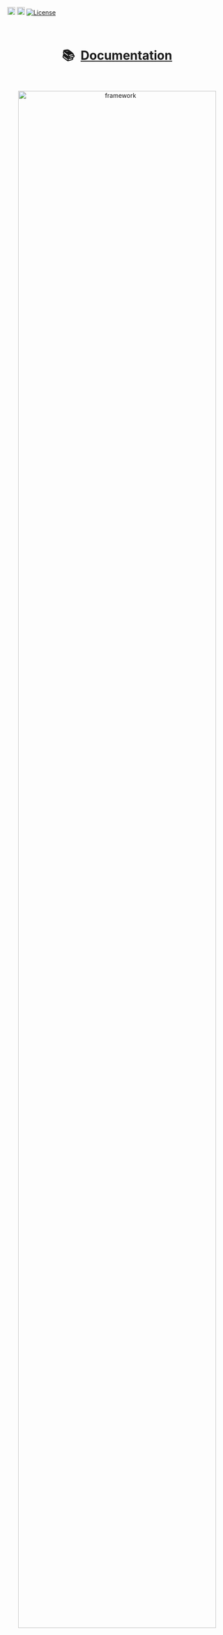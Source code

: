 <!-- 
	This page is formatted for GitHub's markdown renderer 
	Note that GitHub does not allow for inline style or <script> tags.

	It is also displayed on PyPI, which has slightly different formatting
	e.g. can't use html <center> tags.
-->
<a href="https://badge.fury.io/py/aiqc"><img src="https://badge.fury.io/py/aiqc.svg" alt="PyPI version" height="18"></a>
<a href="https://aiqc.readthedocs.io"> <img src="https://readthedocs.org/projects/aiqc/badge/?version=latest" alt="docs status" height="18"></a>
[![License](https://img.shields.io/badge/License-BSD_3--Clause-blue.svg)](https://opensource.org/licenses/BSD-3-Clause)


</br>
<h1 align='center'>📚&nbsp;&nbsp;<a href="https://aiqc.readthedocs.io/">Documentation</a></h1>
</br></br>

<center>
	<a href="https://aiqc.readthedocs.io/">
		<img src="https://raw.githubusercontent.com/aiqc/aiqc/main/docs/_static/images/web/framework_simple.png" width="95%" alt="framework"/>
	</a>
</center>
</br></br></br>


<h2>Technical Overview</h2>
</br>
<h3>What is it?</h3>
<p>
	AIQC is an open source Python package that provides a <i>declarative API for end-to-end MLOps</i> (dataset registration, preprocessing, experiment tracking, model evaluation, inference, post-processing, etc) in order to make deep learning more accessible to researchers.
</p>
</br>
<h3>How does it work?</h3>
<p>
	The backend is a <i>SQLite object-relational model (ORM)</i> for machine learning objects (Dataset, Feature, Label, Splits, Algorithm, Job, etc). The high-level API stacks these building blocks into <i>standardized workflows</i> for various: analyses (classify, regress, generate), data types (tabular, sequence, image), and libraries (TensorFlow, PyTorch). The benefits of this approach are:
</p>
</br>
<ol>
	<li>
		⏱️&nbsp;&nbsp;<i>90% reduction in data wrangling</i> via automation of highly conditional and repetitive tasks that vary for each type of dataset and analysis (e.g. model evaluation, metrics, and charts for every split of every model).
	</li>
	</br>
	<li>
		💾&nbsp;&nbsp;<i>Reproducibility</i>, not only because the workflow is persisted (e.g. encoder metadata) but also because it provides standardized classes as opposed to open-ended scripting (e.g. 'X_train, y_test').
	</li>
	</br>
	<li>
		🎛️&nbsp;&nbsp;<i>No need to install and maintain</i> application and database servers for experiment tracking. SQLite is just a highly-performant and portable file that is automatically configured by `aiqc.setup()`. AIQC is just a pip-installable Python package that works great in Jupyter (or any IDE/shell), and provides a Dash-Plotly user interface (UI) for a <i>real-time experiment tracking</i>.
	</li>
</ol>
</br>

<h3>What's on the roadmap?</h3>
<ol>
	<li>
		🖥️ &nbsp;&nbsp;Expand the UI (e.g. dataset registration and model design) to make it even more approachable for less technical users.
	</li>
	<li>
	 	☁️&nbsp;&nbsp;Schedule parallel training of models in the cloud.
	</li>
</ol>

</br></br>
<h1 align='center'>📚&nbsp;&nbsp;<a href="https://aiqc.readthedocs.io/">Documentation</a></h1>
</br></br>


<h2>Experiment Tracker</h2>
<a href="https://aiqc.readthedocs.io/">
	<img src="https://raw.githubusercontent.com/aiqc/AIQC/main/docs/_static/images/dashboard/experiment_tracker.gif" width="95%" alt="experiment_tracker"/>
</a>
</br></br></br>

<h2>Compare Models</h2>
<a href="https://aiqc.readthedocs.io/">
	<img src="https://raw.githubusercontent.com/aiqc/AIQC/main/docs/_static/images/dashboard/compare_models.gif" width="95%" alt="compare_models"/>
</a>
</br></br></br></br>


<h2>Usage</h2>

```python
# Designed on Python 3.7.12 to mirror Google Colab
pip install --upgrade pip
pip install --upgrade wheel
pip install --upgrade aiqc

from aiqc import ui, mlops

# Monitor and evaluate models
ui.Tracker().start()

# Declare preprocessing steps
mlops.Pipeline()

# Define, train, & evaluate models
mlops.Experiment().run_jobs()

# Infer using original Pipeline
mlops.Inference()
```

> Official Installation Documentation:
>
> https://aiqc.readthedocs.io/en/latest/notebooks/installation.html


</br></br>
<h1 align='center'>📚&nbsp;&nbsp;<a href="https://aiqc.readthedocs.io/">Documentation</a></h1>
